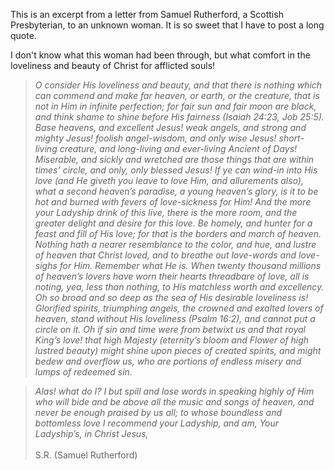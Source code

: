 This is an excerpt from a letter from Samuel Rutherford, a Scottish Presbyterian, to an unknown woman. It is so sweet that I have to post a long quote.

I don't know what this woman had been through, but what comfort in the loveliness and beauty of Christ for afflicted souls!

> _O consider His loveliness and beauty, and that there is nothing which can commend and make far heaven, or earth, or the creature, that is not in Him in infinite perfection; for fair sun and fair moon are black, and think shame to shine before His fairness (Isaiah 24:23, Job 25:5). Base heavens, and excellent Jesus! weak angels, and strong and mighty Jesus! foolish angel-wisdom, and only wise Jesus! short-living creature, and long-living and ever-living Ancient of Days! Miserable, and sickly and wretched are those things that are within times’ circle, and only, only blessed Jesus! If ye can wind-in into His love (and He giveth you leave to love Him, and allurements also), what a second heaven’s paradise, a young heaven’s glory, is it to be hot and burned with fevers of love-sickness for Him! And the more your Ladyship drink of this live, there is the more room, and the greater delight and desire for this love. Be homely, and hunter for a feast and fill of His love; for that is the borders and march of heaven. Nothing hath a nearer resemblance to the color, and hue, and lustre of heaven that Christ loved, and to breathe out love-words and love-sighs for Him. Remember what He is. When twenty thousand millions of heaven’s lovers have worn their hearts threadbare of love, all is noting, yea, less than nothing, to His matchless worth and excellency. Oh so broad and so deep as the sea of His desirable loveliness is! Glorified spirits, triumphing angels, the crowned and exalted lovers of heaven, stand without His loveliness (Psalm 16:2), and cannot put a circle on it. Oh if sin and time were from betwixt us and that royal King’s love! that high Majesty (eternity’s bloom and Flower of high lustred beauty) might shine upon pieces of created spirits, and might bedew and overflow us, who are portions of endless misery and lumps of redeemed sin._

> _Alas! what do I? I but spill and lose words in speaking highly of Him who will bide and be above all the music and songs of heaven, and never be enough praised by us all; to whose boundless and bottomless love I recommend your Ladyship, and am, Your Ladyship’s, in Christ Jesus,_
<br></br>
> S.R. (Samuel Rutherford)
